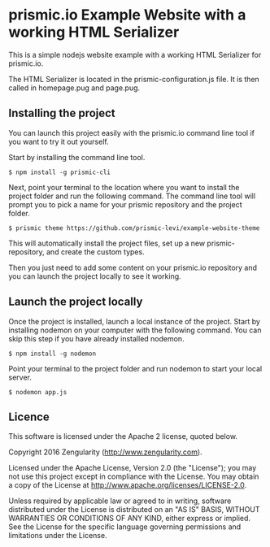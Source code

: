 # prismic.io Example Website with a working HTML Serializer

This is a simple nodejs website example with a working HTML Serializer for prismic.io. 

The HTML Serializer is located in the prismic-configuration.js file. It is then called in homepage.pug and page.pug.

## Installing the project

You can launch this project easily with the prismic.io command line tool if you want to try it out yourself.

Start by installing the command line tool.

```
$ npm install -g prismic-cli
```

Next, point your terminal to the location where you want to install the project folder and run the following command. The command line tool will prompt you to pick a name for your prismic repository and the project folder.

```
$ prismic theme https://github.com/prismic-levi/example-website-theme
```

This will automatically install the project files, set up a new prismic-repository, and create the custom types. 

Then you just need to add some content on your prismic.io repository and you can launch the project locally to see it working. 


## Launch the project locally

Once the project is installed, launch a local instance of the project. Start by installing nodemon on your computer with the following command. You can skip this step if you have already installed nodemon.

```
$ npm install -g nodemon
```

Point your terminal to the project folder and run nodemon to start your local server.

```
$ nodemon app.js
```


## Licence

This software is licensed under the Apache 2 license, quoted below.

Copyright 2016 Zengularity (http://www.zengularity.com).

Licensed under the Apache License, Version 2.0 (the "License"); you may not use this project except in compliance with the License. You may obtain a copy of the License at http://www.apache.org/licenses/LICENSE-2.0.

Unless required by applicable law or agreed to in writing, software distributed under the License is distributed on an "AS IS" BASIS, WITHOUT WARRANTIES OR CONDITIONS OF ANY KIND, either express or implied. See the License for the specific language governing permissions and limitations under the License.
